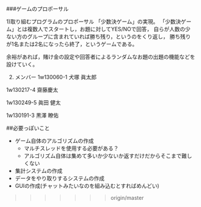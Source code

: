 ###ゲームのプロポーサル

1)取り組むプログラムのプロポーサル
「少数決ゲーム」の実現。
「少数決ゲーム」とは複数人でスタートし，お題に対してYES/NOで回答，
自らが人数の少ない方のグループに含まれていれば勝ち残り，というのをくり返し，
勝ち残りが1名または2名になったら終了，というゲームである。

余裕があれば，賭け金の設定や回答者によるランダムなお題の出題の機能などを設けていく。

2) メンバー
1w130060-1 犬塚 眞太郎

1w130217-4 齋藤慶太   

1w130249-5 眞田 健太

1w130191-3 黒澤 瞭佑

##必要っぽいこと

+ ゲーム自体のアルゴリズムの作成
	+ マルチスレッドを使用する必要がある？
	+ アルゴリズム自体は集めて多いか少ないか返すだけだからそこまで難しくない
+ 集計システムの作成
+ データをやり取りするシステムの作成
+ GUIの作成(チャットみたいなのを組み込むとすればめんどい)
>>>>>>> origin/master
